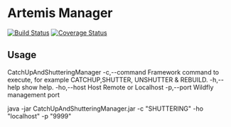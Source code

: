# Artemis Manager

[![Build Status](https://travis-ci.org/CJSCommonPlatform/catchup-and-shuttering-manager.svg?branch=master)](https://travis-ci.org/CJSCommonPlatform/catchup-and-shuttering-manager) [![Coverage Status](https://coveralls.io/repos/github/CJSCommonPlatform/catchup-and-shuttering-manager/badge.svg?branch=master)](https://coveralls.io/github/CJSCommonPlatform/catchup-and-shuttering-manager?branch=master)

## Usage

CatchUpAndShutteringManager
 -c,--command <arg>   Framework command to execute, for example
                      CATCHUP,SHUTTER, UNSHUTTER & REBUILD.
 -h,--help            show help.
 -ho,--host <arg>     Host Remote or Localhost
 -p,--port <arg>      Wildfly management port
 
 java -jar CatchUpAndShutteringManager.jar -c "SHUTTERING" -ho "localhost" -p "9999"
